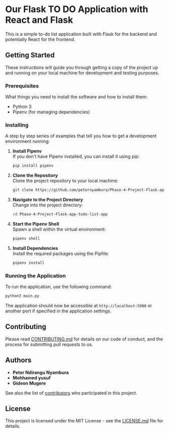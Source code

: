 # Our Flask TO DO Application with React and Flask

This is a simple to-do list application built with Flask for the backend and potentially React for the frontend.

## Getting Started

These instructions will guide you through getting a copy of the project up and running on your local machine for development and testing purposes.

### Prerequisites

What things you need to install the software and how to install them:

- Python 3
- Pipenv (for managing dependencies)

### Installing

A step by step series of examples that tell you how to get a development environment running:

1. **Install Pipenv**  
   If you don't have Pipenv installed, you can install it using pip:
   ```sh
   pip install pipenv
   ```

2. **Clone the Repository**  
   Clone the project repository to your local machine:
   ```sh
   git clone https://github.com/peternyambura/Phase-4-Project-Flask-app-todo-list-app.git
   ```

3. **Navigate to the Project Directory**  
   Change into the project directory:
   ```sh
   cd Phase-4-Project-Flask-app-todo-list-app
   ```

4. **Start the Pipenv Shell**  
   Spawn a shell within the virtual environment:
   ```sh
   pipenv shell
   ```

5. **Install Dependencies**  
   Install the required packages using the Pipfile:
   ```sh
   pipenv install
   ```

### Running the Application

To run the application, use the following command:

```sh
python3 main.py
```

The application should now be accessible at `http://localhost:5000` or another port if specified in the application settings.

## Contributing

Please read [CONTRIBUTING.md](CONTRIBUTING.md) for details on our code of conduct, and the process for submitting pull requests to us.

## Authors

- **Peter Ndirangu Nyambura**
- **Mohhamed yusuf**
- **Gideon Mugere**


See also the list of [contributors](CONTRIBUTORS.md) who participated in this project.

## License

This project is licensed under the MIT License - see the [LICENSE.md](LICENSE.md) file for details.
